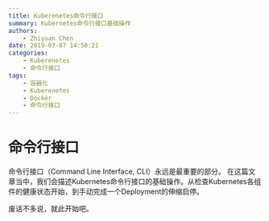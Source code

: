 ```yaml
---
title: Kuberenetes命令行接口
summary: Kubernetes命令行接口基础操作
authors:
    - Zhiyuan Chen
date: 2019-07-07 14:50:21
categories:
    - Kuberenetes
    - 命令行接口
tags:
    - 容器化
    - Kuberenetes
    - Docker
    - 命令行接口
---
```


# 命令行接口

命令行接口（Command Line Interface, CLI）永远是最重要的部分。
在这篇文章当中，我们会描述Kubernetes命令行接口的基础操作。从检查Kubernetes各组件的健康状态开始，到手动完成一个Deployment的伸缩启停。

废话不多说，就此开始吧。


